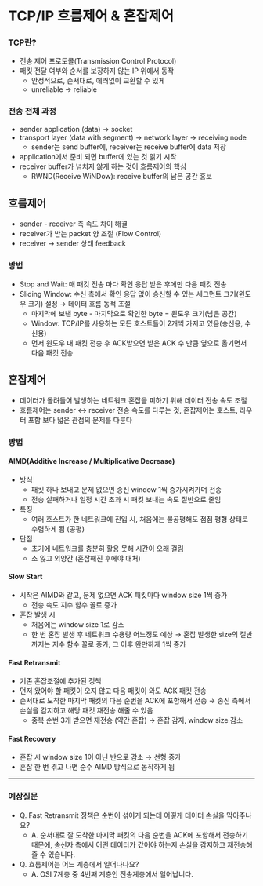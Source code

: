 # TCP/IP 흐름제어 & 혼잡제어

### 

### TCP란?

- 전송 제어 프로토콜(Transmission Control Protocol)
- 패킷 전달 여부와 순서를 보장하지 않는 IP 위에서 동작
  - 안정적으로, 순서대로, 에러없이 교환할 수 있게
  - unreliable → reliable

### 전송 전체 과정

- sender application (data) → socket
- transport layer (data with segment) → network layer → receiving node
  - sender는 send buffer에, receiver는 receive buffer에 data 저장
- application에서 준비 되면 buffer에 있는 것 읽기 시작
- receiver buffer가 넘치지 않게 하는 것이 흐름제어의 핵심
  - RWND(Receive WiNDow): receive buffer의 남은 공간 홍보

## 

## 흐름제어

- sender - receiver 측 속도 차이 해결
- receiver가 받는 packet 양 조절 (Flow Control)
- receiver → sender 상태 feedback

### 

### 방법

- Stop and Wait: 매 패킷 전송 마다 확인 응답 받은 후에만 다음 패킷 전송
- Sliding Window: 수신 측에서 확인 응답 없이 송신할 수 있는 세그먼트 크기(윈도우 크기) 설정 → 데이터 흐름 동적 조절
  - 마지막에 보낸 byte - 마지막으로 확인한 byte = 윈도우 크기(남은 공간)
  - Window: TCP/IP를 사용하는 모든 호스트들이 2개씩 가지고 있음(송신용, 수신용)
  - 먼저 윈도우 내 패킷 전송 후 ACK받으면 받은 ACK 수 만큼 옆으로 옮기면서 다음 패킷 전송

## 

## 혼잡제어

- 데이터가 몰려들어 발생하는 네트워크 혼잡을 피하기 위해 데이터 전송 속도 조절
- 흐름제어는 sender ↔ receiver 전송 속도를 다루는 것, 혼잡제어는 호스트, 라우터 포함 보다 넓은 관점의 문제를 다룬다

### 방법

#### AIMD(Additive Increase / Multiplicative Decrease)

- 방식
  - 패킷 하나 보내고 문제 없으면 송신 window 1씩 증가시켜가며 전송
  - 전송 실패하거나 일정 시간 초과 시 패킷 보내는 속도 절반으로 줄임
- 특징
  - 여러 호스트가 한 네트워크에 진입 시, 처음에는 불공평해도 점점 평형 상태로 수렴하게 됨 (공평)
- 단점
  - 초기에 네트워크를 충분히 활용 못해 시간이 오래 걸림
  - 소 잃고 외양간 (혼잡해진 후에야 대처)

#### Slow Start

- 시작은 AIMD와 같고, 문제 없으면 ACK 패킷마다 window size 1씩 증가
  - 전송 속도 지수 함수 꼴로 증가
- 혼잡 발생 시
  - 처음에는 window size 1로 감소
  - 한 번 혼잡 발생 후 네트워크 수용량 어느정도 예상 → 혼잡 발생한 size의 절반까지는 지수 함수 꼴로 증가, 그 이후 완만하게 1씩 증가

#### Fast Retransmit

- 기존 혼잡조절에 추가된 정책
- 먼저 왔어야 할 패킷이 오지 않고 다음 패킷이 와도 ACK 패킷 전송
- 순서대로 도착한 마지막 패킷의 다음 순번을 ACK에 포함해서 전송 → 송신 측에서 손실을 감지하고 해당 패킷 재전송 해줄 수 있음
  - 중복 순번 3개 받으면 재전송 (약간 혼잡) → 혼잡 감지, window size 감소

#### Fast Recovery

- 혼잡 시 window size 1이 아닌 반으로 감소 → 선형 증가
- 혼잡 한 번 겪고 나면 순수 AIMD 방식으로 동작하게 됨

---

### 예상질문

- Q. Fast Retransmit 정책은 순번이 섞이게 되는데 어떻게 데이터 손실을 막아주나요?
  - A. 순서대로 잘 도착한 마지막 패킷의 다음 순번을 ACK에 포함해서 전송하기 때문에, 송신자 측에서 어떤 데이터가 갔어야 하는지 손실을 감지하고 재전송해줄 수 있습니다.
- Q. 흐름제어는 어느 계층에서 일어나나요?
  - A. OSI 7계층 중 4번째 계층인 전송계층에서 일어납니다.

 
